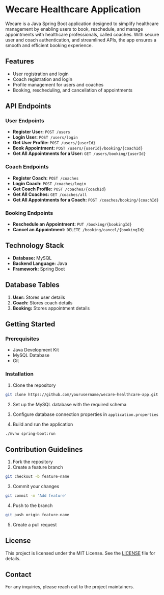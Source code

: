 # Wecare Healthcare Application

Wecare is a Java Spring Boot application designed to simplify healthcare management by enabling users to book, reschedule, and manage appointments with healthcare professionals, called coaches. With secure user and coach authentication, and streamlined APIs, the app ensures a smooth and efficient booking experience.

## Features

- User registration and login
- Coach registration and login
- Profile management for users and coaches
- Booking, rescheduling, and cancellation of appointments

## API Endpoints

### User Endpoints
- **Register User:** `POST /users`
- **Login User:** `POST /users/login`
- **Get User Profile:** `POST /users/{userId}`
- **Book Appointment:** `POST /users/{userId}/booking/{coachId}`
- **Get All Appointments for a User:** `GET /users/booking/{userId}`

### Coach Endpoints
- **Register Coach:** `POST /coaches`
- **Login Coach:** `POST /coaches/login`
- **Get Coach Profile:** `POST /coaches/{coachId}`
- **Get All Coaches:** `GET /coaches/all`
- **Get All Appointments for a Coach:** `POST /coaches/booking/{coachId}`

### Booking Endpoints
- **Reschedule an Appointment:** `PUT /booking/{bookingId}`
- **Cancel an Appointment:** `DELETE /booking/cancel/{bookingId}`

## Technology Stack

- **Database:** MySQL
- **Backend Language:** Java
- **Framework:** Spring Boot

## Database Tables

1. **User:** Stores user details
2. **Coach:** Stores coach details
3. **Booking:** Stores appointment details

## Getting Started

### Prerequisites
- Java Development Kit
- MySQL Database
- Git

### Installation

1. Clone the repository
```bash
git clone https://github.com/yourusername/wecare-healthcare-app.git
```

2. Set up the MySQL database with the required schema

3. Configure database connection properties in `application.properties`

4. Build and run the application
```bash
./mvnw spring-boot:run
```

## Contribution Guidelines

1. Fork the repository
2. Create a feature branch
```bash
git checkout -b feature-name
```
3. Commit your changes
```bash
git commit -m 'Add feature'
```
4. Push to the branch
```bash
git push origin feature-name
```
5. Create a pull request

## License

This project is licensed under the MIT License. See the [LICENSE](LICENSE) file for details.

## Contact

For any inquiries, please reach out to the project maintainers.
